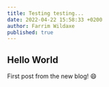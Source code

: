 ```yaml
---
title: Testing testing...
date: 2022-04-22 15:58:33 +0200
author: Farrim Wildaxe
published: true
---
```

## Hello World

First post from the new blog! :smile: